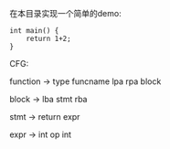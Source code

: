 
在本目录实现一个简单的demo:

~~~
int main() {
    return 1+2; 
}
~~~

CFG: 

function -> type funcname lpa rpa block

block -> lba stmt rba

stmt -> return expr

expr -> int op int